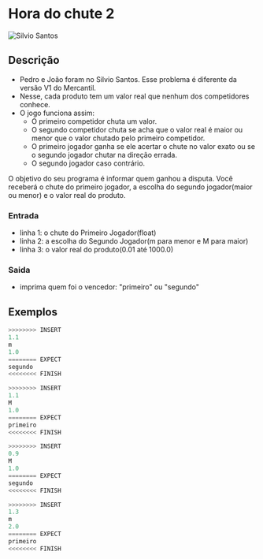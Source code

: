 # Hora do chute 2

![Silvio Santos]( cover.jpg)

## Descrição

- Pedro e João foram no Silvio Santos. Esse problema é diferente da versão V1 do Mercantil.
- Nesse, cada produto tem um valor real que nenhum dos competidores conhece.
- O jogo funciona assim:
  - O primeiro competidor chuta um valor.
  - O segundo competidor chuta se acha que o valor real é maior ou menor que o valor chutado pelo primeiro competidor.
  - O primeiro jogador ganha se ele acertar o chute no valor exato ou se o segundo jogador chutar na direção errada.
  - O segundo jogador caso contrário.

O objetivo do seu programa é informar quem ganhou a disputa. Você receberá o chute do primeiro jogador, a escolha do segundo jogador(maior ou menor) e o valor real do produto.

### Entrada

- linha 1: o chute do Primeiro Jogador(float)
- linha 2: a escolha do Segundo Jogador(m para menor e M para maior)
- linha 3: o valor real do produto(0.01 até 1000.0)

### Saida

- imprima quem foi o vencedor: "primeiro" ou "segundo"

## Exemplos

``` py
>>>>>>>> INSERT
1.1
m
1.0
======== EXPECT
segundo
<<<<<<<< FINISH
```

```py
>>>>>>>> INSERT
1.1
M
1.0
======== EXPECT
primeiro
<<<<<<<< FINISH
```

```py
>>>>>>>> INSERT
0.9
M
1.0
======== EXPECT
segundo
<<<<<<<< FINISH
```

```py
>>>>>>>> INSERT
1.3
m
2.0
======== EXPECT
primeiro
<<<<<<<< FINISH
```
